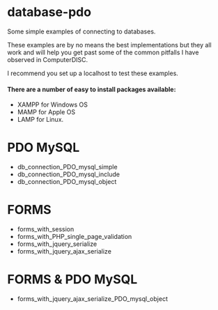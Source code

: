 # database-pdo
Some simple examples of connecting to databases.

These examples are by no means the best implementations but they all work and will help you get past some of the common pitfalls I have observed in ComputerDISC.

I recommend you set up a localhost to test these examples. 

#### There are a number of easy to install packages available:

* XAMPP for Windows OS
* MAMP for Apple OS
* LAMP for Linux. 

# PDO MySQL

* db_connection_PDO_mysql_simple
* db_connection_PDO_mysql_include
* db_connection_PDO_mysql_object

# FORMS

* forms_with_session
* forms_with_PHP_single_page_validation
* forms_with_jquery_serialize
* forms_with_jquery_ajax_serialize

# FORMS & PDO MySQL

* forms_with_jquery_ajax_serialize_PDO_mysql_object
